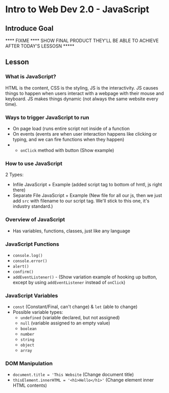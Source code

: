 # Intro to Web Dev 2.0 - JavaScript

## Introduce Goal

**** FIXME **** SHOW FINAL PRODUCT THEY'LL BE ABLE TO ACHIEVE AFTER TODAY'S LESSOSN *****

## Lesson

### What is JavaScript?

HTML is the content, CSS is the styling, JS is the interactivity.  JS causes things to happen when users interact with a webpage with their mouse and keyboard.  JS makes things dynamic (not always the same website every time).

### Ways to trigger JavaScript to run

- On page load (runs entire script not inside of a function
- On events (events are when user interaction happens like clicking or typing, and we can fire functions when they happen)
- - `onClick` method with button (Show example)

### How to use JavaScript

2 Types:
- Infile JavaScript + Example  (added script tag to bottom of hmtl, js right there)
- Separate File JavaScript + Example (New file for all our js, then we just add `src` with filename to our script tag.  We'll stick to this one, it's industry standard.)

### Overview of JavaScript

- Has variables, functions, classes, just like any language

### JavaScript Functions
- `console.log()`
- `console.error()`
- `alert()`
- `confirm()`
- `addEventListener()` - (Show variation example of hooking up button, except by using `addEventListener` instead of `onClick`)

### JavaScript Variables
- `const` (Constant/Final, can't change) & `let` (able to change)
- Possible variable types: 
  - `undefined` (variable declared, but not assigned)
  - `null`  (variable assigned to an empty value)
  - `boolean`
  - `number`
  - `string`
  - `object`
  - `array`

### DOM Manipulation
- `document.title = 'This Website` (Change document title)
- `thisElement.innerHTML = '<h1>Hello</h1>'` (Change element inner HTML contents)
